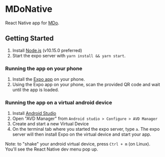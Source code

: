 # MDoNative
React Native app for [MDo](https://mdo-org.github.io/mdo/).

## Getting Started
1. Install [Node.js](https://nodejs.org/) (v10.15.0 preferred)
2. Start the expo server with `yarn install && yarn start`.

### Running the app on your phone
1. Install the [Expo app](https://play.google.com/store/apps/details?id=host.exp.exponent&hl=en) on your phone.
2. Using the Expo app on your phone, scan the provided QR code and wait until the app is loaded.

### Running the app on a virtual android device
1. Install [Android Studio](https://developer.android.com/studio)
2. Open "AVD Manager" from `Android studio > Configure > AVD Manager`
3. Create and start a new Virtual Device
4. On the terminal tab where you started the expo server, type `a`. The expo server will then install Expo on the virtual device and start your app.

Note: to "shake" your android virtual device, press `Ctrl + m` (on Linux). You'll see the React Native dev menu pop up.

